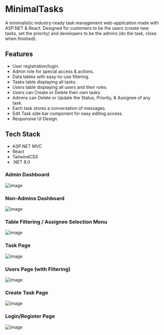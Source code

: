 # MinimalTasks

A minimalistic industry-ready task management web-application made with ASP.NET & React. Designed for customers to be the users (create new tasks, set the priority) and developers to be the admins (do the task, close when finished). 

## Features

* User registration/login.
* Admin role for special access & actions.
* Data tables with easy-to-use filtering.
* Tasks table displaying all tasks.
* Users table displaying all users and their roles.
* Users can Create or Delete their own tasks.
* Admins can Delete or Update the Status, Priority, & Assignee of any task.
* Each task stores a conversation of messages.
* Edit Task side bar component for easy editing access.
* Responsive UI Design.

## Tech Stack

* ASP.NET MVC
* React
* TailwindCSS
* .NET 8.0

### Admin Dashboard
![image](https://github.com/user-attachments/assets/208f1869-b2df-43d4-985b-d14aa118c3e4)

### Non-Admins Dashboard
![image](https://github.com/user-attachments/assets/967ec8b0-5940-4d34-b5b2-24a65d8e50e5)

### Table Filtering / Assignee Selection Menu
![image](https://github.com/user-attachments/assets/ccee2ea4-8fda-4e35-807f-9b3de6ab8e21)

### Task Page
![image](https://github.com/user-attachments/assets/d9eed586-5423-4e15-86a7-40fa8dcb28d3)

### Users Page (with Filtering)
![image](https://github.com/user-attachments/assets/8311f959-4644-495c-a73a-965985af291b)

### Create Task Page
![image](https://github.com/user-attachments/assets/8a840103-adde-4ed4-a4eb-ddbf195fa7d9)

### Login/Register Page
![image](https://github.com/user-attachments/assets/cf504c99-109e-4e58-b92d-05b66e0888e1)

